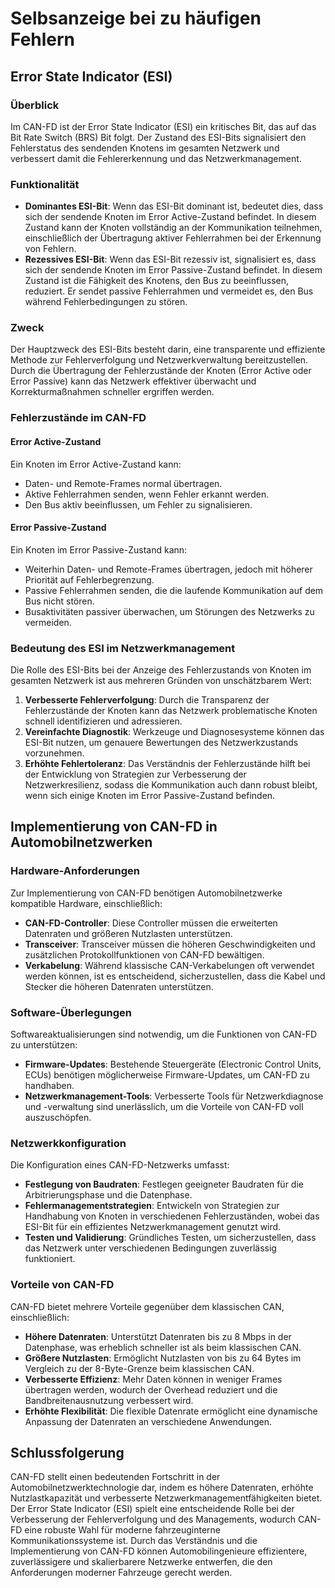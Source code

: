 # Selbsanzeige bei zu häufigen Fehlern

## Error State Indicator (ESI)

### Überblick

Im CAN-FD ist der Error State Indicator (ESI) ein kritisches Bit, das auf das Bit Rate Switch (BRS) Bit folgt. Der Zustand des ESI-Bits signalisiert den Fehlerstatus des sendenden Knotens im gesamten Netzwerk und verbessert damit die Fehlererkennung und das Netzwerkmanagement.

### Funktionalität

- **Dominantes ESI-Bit**: Wenn das ESI-Bit dominant ist, bedeutet dies, dass sich der sendende Knoten im Error Active-Zustand befindet. In diesem Zustand kann der Knoten vollständig an der Kommunikation teilnehmen, einschließlich der Übertragung aktiver Fehlerrahmen bei der Erkennung von Fehlern.
- **Rezessives ESI-Bit**: Wenn das ESI-Bit rezessiv ist, signalisiert es, dass sich der sendende Knoten im Error Passive-Zustand befindet. In diesem Zustand ist die Fähigkeit des Knotens, den Bus zu beeinflussen, reduziert. Er sendet passive Fehlerrahmen und vermeidet es, den Bus während Fehlerbedingungen zu stören.

### Zweck

Der Hauptzweck des ESI-Bits besteht darin, eine transparente und effiziente Methode zur Fehlerverfolgung und Netzwerkverwaltung bereitzustellen. Durch die Übertragung der Fehlerzustände der Knoten (Error Active oder Error Passive) kann das Netzwerk effektiver überwacht und Korrekturmaßnahmen schneller ergriffen werden.

### Fehlerzustände im CAN-FD

#### Error Active-Zustand

Ein Knoten im Error Active-Zustand kann:

- Daten- und Remote-Frames normal übertragen.
- Aktive Fehlerrahmen senden, wenn Fehler erkannt werden.
- Den Bus aktiv beeinflussen, um Fehler zu signalisieren.

#### Error Passive-Zustand

Ein Knoten im Error Passive-Zustand kann:

- Weiterhin Daten- und Remote-Frames übertragen, jedoch mit höherer Priorität auf Fehlerbegrenzung.
- Passive Fehlerrahmen senden, die die laufende Kommunikation auf dem Bus nicht stören.
- Busaktivitäten passiver überwachen, um Störungen des Netzwerks zu vermeiden.

### Bedeutung des ESI im Netzwerkmanagement

Die Rolle des ESI-Bits bei der Anzeige des Fehlerzustands von Knoten im gesamten Netzwerk ist aus mehreren Gründen von unschätzbarem Wert:

1. **Verbesserte Fehlerverfolgung**: Durch die Transparenz der Fehlerzustände der Knoten kann das Netzwerk problematische Knoten schnell identifizieren und adressieren.
2. **Vereinfachte Diagnostik**: Werkzeuge und Diagnosesysteme können das ESI-Bit nutzen, um genauere Bewertungen des Netzwerkzustands vorzunehmen.
3. **Erhöhte Fehlertoleranz**: Das Verständnis der Fehlerzustände hilft bei der Entwicklung von Strategien zur Verbesserung der Netzwerkresilienz, sodass die Kommunikation auch dann robust bleibt, wenn sich einige Knoten im Error Passive-Zustand befinden.

## Implementierung von CAN-FD in Automobilnetzwerken

### Hardware-Anforderungen

Zur Implementierung von CAN-FD benötigen Automobilnetzwerke kompatible Hardware, einschließlich:

- **CAN-FD-Controller**: Diese Controller müssen die erweiterten Datenraten und größeren Nutzlasten unterstützen.
- **Transceiver**: Transceiver müssen die höheren Geschwindigkeiten und zusätzlichen Protokollfunktionen von CAN-FD bewältigen.
- **Verkabelung**: Während klassische CAN-Verkabelungen oft verwendet werden können, ist es entscheidend, sicherzustellen, dass die Kabel und Stecker die höheren Datenraten unterstützen.

### Software-Überlegungen

Softwareaktualisierungen sind notwendig, um die Funktionen von CAN-FD zu unterstützen:

- **Firmware-Updates**: Bestehende Steuergeräte (Electronic Control Units, ECUs) benötigen möglicherweise Firmware-Updates, um CAN-FD zu handhaben.
- **Netzwerkmanagement-Tools**: Verbesserte Tools für Netzwerkdiagnose und -verwaltung sind unerlässlich, um die Vorteile von CAN-FD voll auszuschöpfen.

### Netzwerkkonfiguration

Die Konfiguration eines CAN-FD-Netzwerks umfasst:

- **Festlegung von Baudraten**: Festlegen geeigneter Baudraten für die Arbitrierungsphase und die Datenphase.
- **Fehlermanagementstrategien**: Entwickeln von Strategien zur Handhabung von Knoten in verschiedenen Fehlerzuständen, wobei das ESI-Bit für ein effizientes Netzwerkmanagement genutzt wird.
- **Testen und Validierung**: Gründliches Testen, um sicherzustellen, dass das Netzwerk unter verschiedenen Bedingungen zuverlässig funktioniert.

### Vorteile von CAN-FD

CAN-FD bietet mehrere Vorteile gegenüber dem klassischen CAN, einschließlich:

- **Höhere Datenraten**: Unterstützt Datenraten bis zu 8 Mbps in der Datenphase, was erheblich schneller ist als beim klassischen CAN.
- **Größere Nutzlasten**: Ermöglicht Nutzlasten von bis zu 64 Bytes im Vergleich zu der 8-Byte-Grenze beim klassischen CAN.
- **Verbesserte Effizienz**: Mehr Daten können in weniger Frames übertragen werden, wodurch der Overhead reduziert und die Bandbreitenausnutzung verbessert wird.
- **Erhöhte Flexibilität**: Die flexible Datenrate ermöglicht eine dynamische Anpassung der Datenraten an verschiedene Anwendungen.

## Schlussfolgerung

CAN-FD stellt einen bedeutenden Fortschritt in der Automobilnetzwerktechnologie dar, indem es höhere Datenraten, erhöhte Nutzlastkapazität und verbesserte Netzwerkmanagementfähigkeiten bietet. Der Error State Indicator (ESI) spielt eine entscheidende Rolle bei der Verbesserung der Fehlerverfolgung und des Managements, wodurch CAN-FD eine robuste Wahl für moderne fahrzeuginterne Kommunikationssysteme ist. Durch das Verständnis und die Implementierung von CAN-FD können Automobilingenieure effizientere, zuverlässigere und skalierbarere Netzwerke entwerfen, die den Anforderungen moderner Fahrzeuge gerecht werden.